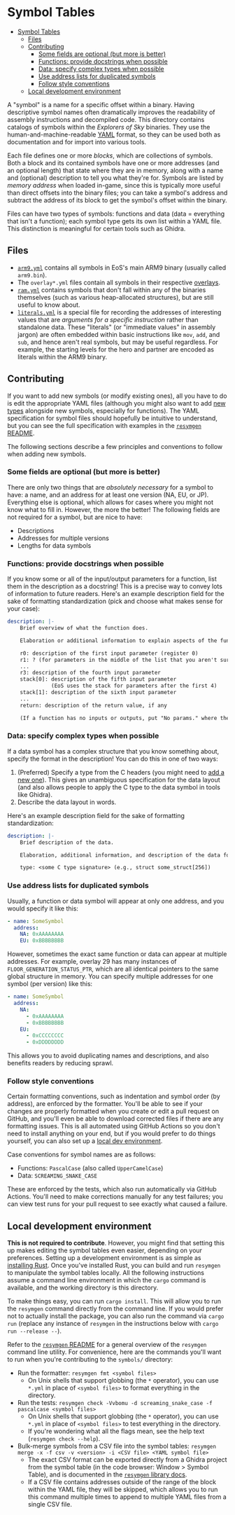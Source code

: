 # Symbol Tables
- [Symbol Tables](#symbol-tables)
  - [Files](#files)
  - [Contributing](#contributing)
    - [Some fields are optional (but more is better)](#some-fields-are-optional-but-more-is-better)
    - [Functions: provide docstrings when possible](#functions-provide-docstrings-when-possible)
    - [Data: specify complex types when possible](#data-specify-complex-types-when-possible)
    - [Use address lists for duplicated symbols](#use-address-lists-for-duplicated-symbols)
    - [Follow style conventions](#follow-style-conventions)
  - [Local development environment](#local-development-environment)

A "symbol" is a name for a specific offset within a binary. Having descriptive symbol names often dramatically improves the readability of assembly instructions and decompiled code. This directory contains catalogs of symbols within the _Explorers of Sky_ binaries. They use the human-and-machine-readable [YAML](https://en.wikipedia.org/wiki/YAML) format, so they can be used both as documentation and for import into various tools.

Each file defines one or more _blocks_, which are collections of symbols. Both a block and its contained symbols have one or more addresses (and an optional length) that state where they are in memory, along with a name and (optional) description to tell you what they're for. Symbols are listed by _memory address_ when loaded in-game, since this is typically more useful than direct offsets into the binary files; you can take a symbol's address and subtract the address of its block to get the symbol's offset within the binary.

Files can have two types of symbols: functions and data (data = everything that isn't a function); each symbol type gets its own list within a YAML file. This distinction is meaningful for certain tools such as Ghidra.

## Files
- [`arm9.yml`](arm9.yml) contains all symbols in EoS's main ARM9 binary (usually called `arm9.bin`).
- The `overlay*.yml` files contain all symbols in their respective [overlays](../docs/overlays.md).
- [`ram.yml`](ram.yml) contains symbols that don't fall within any of the binaries themselves (such as various heap-allocated structures), but are still useful to know about.
- [`literals.yml`](literals.yml) is a special file for recording the addresses of interesting values that are _arguments for a specific instruction_ rather than standalone data. These "literals" (or "immediate values" in assembly jargon) are often embedded within basic instructions like `mov`, `add`, and `sub`, and hence aren't real symbols, but may be useful regardless. For example, the starting levels for the hero and partner are encoded as literals within the ARM9 binary.

## Contributing
If you want to add new symbols (or modify existing ones), all you have to do is edit the appropriate YAML files (although you might also want to add [new types](../headers/README.md#contributing) alongside new symbols, especially for functions). The YAML specification for symbol files should hopefully be intuitive to understand, but you can see the full specification with examples in the [`resymgen` README](../docs/resymgen.md#the-resymgen-yaml-specification).

The following sections describe a few principles and conventions to follow when adding new symbols.

### Some fields are optional (but more is better)
There are only two things that are _absolutely necessary_ for a symbol to have: a name, and an address for at least one version (NA, EU, or JP). Everything else is optional, which allows for cases where you might not know what to fill in. However, the more the better! The following fields are not required for a symbol, but are nice to have:
- Descriptions
- Addresses for multiple versions
- Lengths for data symbols

### Functions: provide docstrings when possible
If you know some or all of the input/output parameters for a function, list them in the description as a docstring! This is a precise way to convey lots of information to future readers. Here's an example description field for the sake of formatting standardization (pick and choose what makes sense for your case):

```yml
description: |-
    Brief overview of what the function does.

    Elaboration or additional information to explain aspects of the function in more detail.

    r0: description of the first input parameter (register 0)
    r1: ? (for parameters in the middle of the list that you aren't sure about)
    ... 
    r3: description of the fourth input parameter
    stack[0]: description of the fifth input parameter
              (EoS uses the stack for parameters after the first 4)
    stack[1]: description of the sixth input parameter
    ...
    return: description of the return value, if any

    (If a function has no inputs or outputs, put "No params." where the parameter list would go)
```

### Data: specify complex types when possible
If a data symbol has a complex structure that you know something about, specify the format in the description! You can do this in one of two ways:
1. (Preferred) Specify a type from the C headers (you might need to [add a new one](../headers/README.md#contributing)). This gives an unambiguous specification for the data layout (and also allows people to apply the C type to the data symbol in tools like Ghidra).
2. Describe the data layout in words.

Here's an example description field for the sake of formatting standardization:

```yml
description: |-
    Brief description of the data.

    Elaboration, additional information, and description of the data format, if relevant.

    type: <some C type signature> (e.g., struct some_struct[256])
```

### Use address lists for duplicated symbols
Usually, a function or data symbol will appear at only one address, and you would specify it like this:
```yml
- name: SomeSymbol
  address:
    NA: 0xAAAAAAAA
    EU: 0xBBBBBBBB
```

However, sometimes the exact same function or data can appear at multiple addresses. For example, overlay 29 has many instances of `FLOOR_GENERATION_STATUS_PTR`, which are all identical pointers to the same global structure in memory. You can specify multiple addresses for one symbol (per version) like this:
```yml
- name: SomeSymbol
  address:
    NA:
      - 0xAAAAAAAA
      - 0xBBBBBBBB
    EU:
      - 0xCCCCCCCC
      - 0xDDDDDDDD
```
This allows you to avoid duplicating names and descriptions, and also benefits readers by reducing sprawl.

### Follow style conventions
Certain formatting conventions, such as indentation and symbol order (by address), are enforced by the formatter. You'll be able to see if your changes are properly formatted when you create or edit a pull request on GitHub, and you'll even be able to download corrected files if there are any formatting issues. This is all automated using GitHub Actions so you don't need to install anything on your end, but if you would prefer to do things yourself, you can also set up a [local dev environment](#local-development-environment).

Case conventions for symbol names are as follows:

- Functions: `PascalCase` (also called `UpperCamelCase`)
- Data: `SCREAMING_SNAKE_CASE`

These are enforced by the tests, which also run automatically via GitHub Actions. You'll need to make corrections manually for any test failures; you can view test runs for your pull request to see exactly what caused a failure.

## Local development environment
**This is not required to contribute**. However, you might find that setting this up makes editing the symbol tables even easier, depending on your preferences. Setting up a development environment is as simple as [installing Rust](https://www.rust-lang.org/tools/install). Once you've installed Rust, you can build and run `resymgen` to manipulate the symbol tables locally. All the following instructions assume a command line environment in which the `cargo` command is available, and the working directory is this directory.

To make things easy, you can run `cargo install`. This will allow you to run the `resymgen` command directly from the command line. If you would prefer not to actually install the package, you can also run the command via `cargo run` (replace any instance of `resymgen` in the instructions below with `cargo run --release --`).

Refer to the [`resymgen` README](../docs/resymgen.md#usage) for a general overview of the `resymgen` command line utility. For convenience, here are the commands you'll want to run when you're contributing to the `symbols/` directory:

- Run the formatter: `resymgen fmt <symbol files>`
    - On Unix shells that support globbing (the `*` operator), you can use `*.yml` in place of `<symbol files>` to format everything in the directory.
- Run the tests: `resymgen check -Vvbomu -d screaming_snake_case -f pascalcase <symbol files>`
    - On Unix shells that support globbing (the `*` operator), you can use `*.yml` in place of `<symbol files>` to test everything in the directory.
    - If you're wondering what all the flags mean, see the help text (`resymgen check --help`).
- Bulk-merge symbols from a CSV file into the symbol tables: `resymgen merge -x -f csv -v <version> -i <CSV file> <YAML symbol file>`
    - The exact CSV format can be exported directly from a Ghidra project from the symbol table (in the code browser: Window > Symbol Table), and is documented in the [`resymgen` library docs](https://docs.rs/resymgen/latest/resymgen/data_formats/ghidra_csv/index.html).
    - If a CSV file contains addresses outside of the range of the block within the YAML file, they will be skipped, which allows you to run this command multiple times to append to multiple YAML files from a single CSV file.
